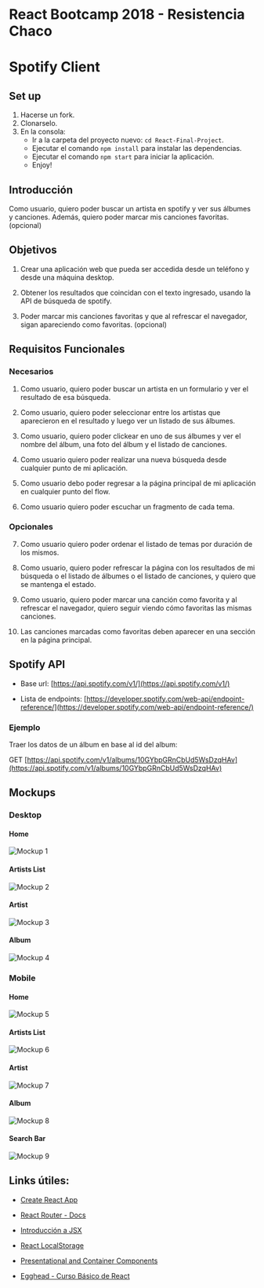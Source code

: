 # React Bootcamp 2018 - Resistencia Chaco
# Spotify Client

## Set up

1. Hacerse un fork.
2. Clonarselo.
3. En la consola:
    * Ir a la carpeta del proyecto nuevo: `cd React-Final-Project`.
    * Ejecutar el comando `npm install` para instalar las dependencias.
    * Ejecutar el comando `npm start` para iniciar la aplicación.
    * Enjoy!

## Introducción

Como usuario, quiero poder buscar un artista en spotify y ver sus álbumes y canciones. Además, quiero poder marcar mis canciones favoritas. (opcional)

## Objetivos

1. Crear una aplicación web que pueda ser accedida desde un teléfono y desde una máquina desktop.

2. Obtener los resultados que coincidan con el texto ingresado, usando la API de búsqueda de spotify.

3. Poder marcar mis canciones favoritas y que al refrescar el navegador, sigan apareciendo como favoritas. (opcional)

## Requisitos Funcionales

### Necesarios

1. Como usuario, quiero poder buscar un artista en un formulario y ver el resultado de esa búsqueda.

2. Como usuario, quiero poder seleccionar entre los artistas que aparecieron en el resultado y luego ver un listado de sus álbumes.

3. Como usuario, quiero poder clickear en uno de sus álbumes y ver el nombre del álbum, una foto del álbum y el listado de canciones.

4. Como usuario quiero poder realizar una nueva búsqueda desde cualquier punto de mi aplicación.

5. Como usuario debo poder regresar a la página principal de mi aplicación en cualquier punto del flow.

6. Como usuario quiero poder escuchar un fragmento de cada tema.

### Opcionales

7. Como usuario quiero poder ordenar el listado de temas por duración de los mismos.

8. Como usuario, quiero poder refrescar la página con los resultados de mi búsqueda o el listado de álbumes o el listado de canciones, y quiero que se mantenga el estado.

9. Como usuario, quiero poder marcar una canción como favorita y al refrescar el navegador, quiero seguir viendo cómo favoritas las mismas canciones.

10. Las canciones marcadas como favoritas deben aparecer en una sección en la página principal.

## Spotify API

* Base url: [https://api.spotify.com/v1/](https://api.spotify.com/v1/)

* Lista de endpoints: [https://developer.spotify.com/web-api/endpoint-reference/](https://developer.spotify.com/web-api/endpoint-reference/)

### Ejemplo

Traer los datos de un álbum en base al id del album:

GET [https://api.spotify.com/v1/albums/10GYbpGRnCbUd5WsDzqHAv](https://api.spotify.com/v1/albums/10GYbpGRnCbUd5WsDzqHAv)

## Mockups

### Desktop

#### Home

![Mockup 1](http://i349.photobucket.com/albums/q377/matias-calvo/mockup-1_zpsf2so8ccw.png)

#### Artists List

![Mockup 2](http://i349.photobucket.com/albums/q377/matias-calvo/mockup-2_zpsepw7kpyd.png)

#### Artist

![Mockup 3](http://i349.photobucket.com/albums/q377/matias-calvo/mockup-3_zpsbnaiq6cd.png)

#### Album

![Mockup 4](http://i349.photobucket.com/albums/q377/matias-calvo/mockup-4_zpsauf8hfwi.png)

### Mobile

#### Home

![Mockup 5](http://i349.photobucket.com/albums/q377/matias-calvo/mockup-5_zpsddoyk015.png)

#### Artists List

![Mockup 6](http://i349.photobucket.com/albums/q377/matias-calvo/mockup-6_zpsb4hv5jk3.png)

#### Artist

![Mockup 7](http://i349.photobucket.com/albums/q377/matias-calvo/mockup-7_zpsvxbbgd0q.png)

#### Album

![Mockup 8](http://i349.photobucket.com/albums/q377/matias-calvo/mockup-8_zpswghdison.png)

#### Search Bar

![Mockup 9](http://i349.photobucket.com/albums/q377/matias-calvo/mockup-9_zpsr22acxpt.png)

## Links útiles:

* [Create React App](https://github.com/facebookincubator/create-react-app)

* [React Router - Docs](https://reacttraining.com/react-router/)

* [Introducción a JSX](https://facebook.github.io/react/docs/introducing-jsx.html)

* [React LocalStorage](https://github.com/STRML/react-localstorage)

* [Presentational and Container Components](https://medium.com/@dan_abramov/smart-and-dumb-components-7ca2f9a7c7d0#.czw7rr9kf)

* [Egghead - Curso Básico de React](https://egghead.io/courses/react-fundamentals)
